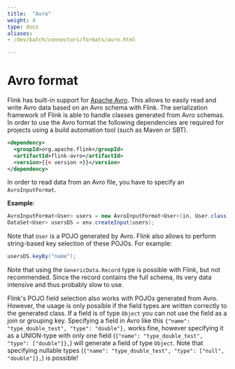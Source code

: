 ```yaml
---
title:  "Avro"
weight: 4
type: docs
aliases:
- /dev/batch/connectors/formats/avro.html

---
```

<!--
Licensed to the Apache Software Foundation (ASF) under one
or more contributor license agreements.  See the NOTICE file
distributed with this work for additional information
regarding copyright ownership.  The ASF licenses this file
to you under the Apache License, Version 2.0 (the
"License"); you may not use this file except in compliance
with the License.  You may obtain a copy of the License at

  http://www.apache.org/licenses/LICENSE-2.0

Unless required by applicable law or agreed to in writing,
software distributed under the License is distributed on an
"AS IS" BASIS, WITHOUT WARRANTIES OR CONDITIONS OF ANY
KIND, either express or implied.  See the License for the
specific language governing permissions and limitations
under the License.
-->


# Avro format

Flink has built-in support for [Apache Avro](http://avro.apache.org/). This allows to easily read and write Avro data based on an Avro schema with Flink.
The serialization framework of Flink is able to handle classes generated from Avro schemas. In order to use the Avro format the following dependencies are required for projects using a build automation tool (such as Maven or SBT).

```xml
<dependency>
  <groupId>org.apache.flink</groupId>
  <artifactId>flink-avro</artifactId>
  <version>{{< version >}}</version>
</dependency>
```

In order to read data from an Avro file, you have to specify an `AvroInputFormat`.

**Example**:

```java
AvroInputFormat<User> users = new AvroInputFormat<User>(in, User.class);
DataSet<User> usersDS = env.createInput(users);
```

Note that `User` is a POJO generated by Avro. Flink also allows to perform string-based key selection of these POJOs. For example:

```java
usersDS.keyBy("name");
```


Note that using the `GenericData.Record` type is possible with Flink, but not recommended. Since the record contains the full schema, its very data intensive and thus probably slow to use.

Flink's POJO field selection also works with POJOs generated from Avro. However, the usage is only possible if the field types are written correctly to the generated class. If a field is of type `Object` you can not use the field as a join or grouping key.
Specifying a field in Avro like this `{"name": "type_double_test", "type": "double"},` works fine, however specifying it as a UNION-type with only one field (`{"name": "type_double_test", "type": ["double"]},`) will generate a field of type `Object`. Note that specifying nullable types (`{"name": "type_double_test", "type": ["null", "double"]},`) is possible!
